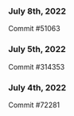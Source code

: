 ### July 8th, 2022

Commit #51063

### July 5th, 2022

Commit #314353


### July 4th, 2022

Commit #72281
